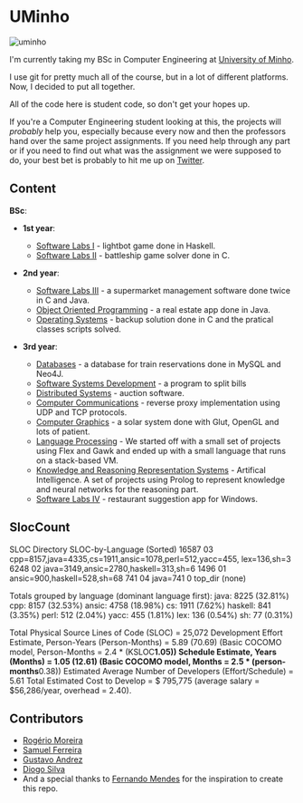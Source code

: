 # UMinho

![uminho](http://www4.di.uminho.pt/~jmf/IMAGES/um_eeng.gif)

I'm currently taking my BSc in Computer Engineering at [University of Minho](https://www.uminho.pt/EN/).

I use git for pretty much all of the course, but in a lot of different platforms. Now, I decided to put all together.

All of the code here is student code, so don't get your hopes up.

If you're a Computer Engineering student looking at this, the projects will *probably* help you, especially because every now and then the professors hand over the same project assignments. If you need help through any part or if you need to find out what was the assignment we were supposed to do, your best bet is probably to hit me up on [Twitter](https://twitter.com/rgllm).

## Content

**BSc**:

* **1st year**:
    - [Software Labs I](https://github.com/rgllm/uminho/tree/master/01/LI1) - lightbot game done in Haskell.
    - [Software Labs II](https://github.com/rgllm/uminho/tree/master/01/LI2) - battleship game solver done in C.

* **2nd year**:
    - [Software Labs III](https://github.com/rgllm/uminho/tree/master/02/LI3) - a supermarket management software done twice in C and Java.
    - [Object Oriented Programming](https://github.com/rgllm/uminho/tree/master/02/POO) - a real estate app done in Java.
    - [Operating Systems](https://github.com/rgllm/uminho/tree/master/02/SO) - backup solution done in C and the pratical classes scripts solved.

* **3rd year**:
    - [Databases](https://github.com/rgllm/uminho/tree/master/03/BD/mysql)  - a database for train reservations done in MySQL and Neo4J.
    - [Software Systems Development](https://github.com/rgllm/uminho/tree/master/03/DSS/) - a program to split bills
    - [Distributed Systems](https://github.com/rgllm/uminho/tree/master/03/SD) - auction software.
    - [Computer Communications](https://github.com/rgllm/uminho/tree/master/03/CC) - reverse proxy implementation using UDP and TCP protocols.
    - [Computer Graphics](https://github.com/rgllm/uminho/tree/master/03/CG) - a solar system done with Glut, OpenGL and lots of patient.
    - [Language Processing](https://github.com/rgllm/uminho/tree/master/03/PL) - We started off with a small set of projects using Flex and Gawk and ended up with a small language that runs on a stack-based VM.
    - [Knowledge and Reasoning Representation Systems](https://github.com/rgllm/uminho/tree/master/03/SRCR) - Artifical Intelligence. A set of projects using Prolog to represent knowledge and neural networks for the reasoning part.
    - [Software Labs IV](https://github.com/rgllm/uminho/tree/master/03/LI4) - restaurant suggestion app for Windows.

## SlocCount

SLOC    Directory   SLOC-by-Language (Sorted)
16587   03              cpp=8157,java=4335,cs=1911,ansic=1078,perl=512,yacc=455,
                        lex=136,sh=3
6248    02              java=3149,ansic=2780,haskell=313,sh=6
1496    01              ansic=900,haskell=528,sh=68
741     04              java=741
0       top_dir         (none)


Totals grouped by language (dominant language first):
java:          8225 (32.81%)
cpp:           8157 (32.53%)
ansic:         4758 (18.98%)
cs:            1911 (7.62%)
haskell:        841 (3.35%)
perl:           512 (2.04%)
yacc:           455 (1.81%)
lex:            136 (0.54%)
sh:              77 (0.31%)


Total Physical Source Lines of Code (SLOC)                = 25,072
Development Effort Estimate, Person-Years (Person-Months) = 5.89 (70.69)
 (Basic COCOMO model, Person-Months = 2.4 * (KSLOC**1.05))
Schedule Estimate, Years (Months)                         = 1.05 (12.61)
 (Basic COCOMO model, Months = 2.5 * (person-months**0.38))
Estimated Average Number of Developers (Effort/Schedule)  = 5.61
Total Estimated Cost to Develop                           = $ 795,775
 (average salary = $56,286/year, overhead = 2.40).
                          
                          
## Contributors

* [Rogério Moreira](https://github.com/rgllm)
* [Samuel Ferreira](https://github.com/munybt)
* [Gustavo Andrez](https://github.com/Gandrez)
* [Diogo Silva](https://github.com/dios95)
* And a special thanks to [Fernando Mendes](https://github.com/fribmendes) for the inspiration to create this repo.
